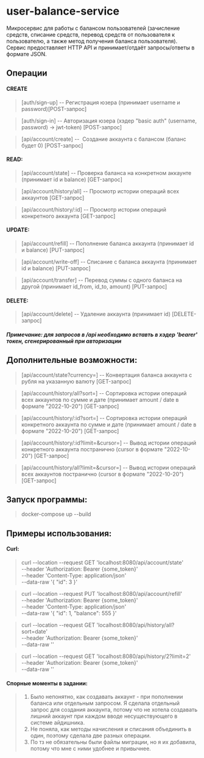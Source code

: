 # user-balance-service

Микросервис для работы с балансом пользователей (зачисление средств, списание средств, перевод средств от пользователя к пользователю, а также метод получения баланса пользователя). Сервис предоставляет HTTP API и принимает/отдаёт запросы/ответы в формате JSON.

## Операции

#### CREATE
> [auth/sign-up] --  Регистрация юзера (принимает username и password)[POST-запрос] 

> [auth/sign-in] --  Авторизация юзера (хэдер "basic auth" (username, password) -> jwt-token) [POST-запрос]

> [api/account/create] --  Создание аккаунта с балансом (баланс будет 0) [POST-запрос] 
#### READ:
> [api/account/state] -- Проверка баланса на конкретном аккаунте (принимает id и balance) [GET-запрос]

> [api/account/history/all] -- Просмотр истории операций всех аккаунтов [GET-запрос]

> [api/account/history/:id] -- Просмотр истории операций конкретного аккаунта [GET-запрос]
#### UPDATE:
> [api/account/refill] -- Пополнение баланса аккаунта (принимает id и balance) [PUT-запрос]

> [api/account/write-off] -- Списание с баланса аккаунта (принимает id и balance) [PUT-запрос]

> [api/account/transfer] -- Перевод суммы с одного баланса на другой (принимает id_from, id_to, amount) [PUT-запрос]
#### DELETE:
> [api/account/delete] -- Удаление аккаунта (принимает id) [DELETE-запрос] 

##### Примечание: для запросов в /api необходимо вставть в хэдер 'bearer' токен, сгенерированный при авторизации

## Дополнительные возможности:
> [api/account/state?currency=] -- Конвертация баланса аккаунта с рубля на указанную валюту [GET-запрос]

> [api/account/history/all?sort=] -- Сортировка истории операций всех аккаунтов по сумме и дате (принимает amount / date в формате "2022-10-20") [GET-запрос]

> [api/account/history/:id?sort=] -- Сортировка истории операций конкретного аккаунта по сумме и дате (принимает amount / date в формате "2022-10-20") [GET-запрос]

> [api/account/history/:id?limit=&cursor=] -- Вывод истории операций конкретного аккаунта постранично (cursor в формате "2022-10-20") [GET-запрос]

> [api/account/history/all?limit=&cursor=] -- Вывод истории операций всех аккаунтов постранично (cursor в формате "2022-10-20") [GET-запрос]


## Запуск программы:
> docker-compose up --build

## Примеры использования:
#### Curl:
> curl --location --request GET 'localhost:8080/api/account/state' \
--header 'Authorization: Bearer {some_token}' \
--header 'Content-Type: application/json' \
--data-raw '{
    "id": 3
}'

> curl --location --request PUT 'localhost:8080/api/account/refill' \
--header 'Authorization: Bearer {some_token}' \
--header 'Content-Type: application/json' \
--data-raw '{
    "id": 1,
    "balance": 555
}'

> curl --location --request GET 'localhost:8080/api/history/all?sort=date' \
--header 'Authorization: Bearer {some_token}' \
--data-raw ''

> curl --location --request GET 'localhost:8080/api/history/2?limit=2' \
--header 'Authorization: Bearer {some_token}' \
--data-raw ''

#### Спорные моменты в задании:
> 1) Было непонятно, как создавать аккаунт - при пополнении баланса или отдельным запросом. Я сделала отдельный запрос для создания аккаунта, потому что не хотела создавать лишний аккаунт при каждом вводе несуществующего в системе айдишника.
> 2) Не поняла, как методы начисления и списания объединить в один, поэтому сделала две разных операции. 
> 3) По тз не обязательны были файлы миграции, но я их добавила, потому что мне с ними удобнее и привычнее.
